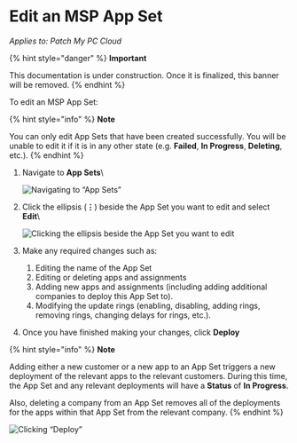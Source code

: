 # Edit an MSP App Set

_Applies to: Patch My PC Cloud_

{% hint style="danger" %}
**Important**

This documentation is under construction. Once it is finalized, this banner will be removed.
{% endhint %}

To edit an MSP App Set:

{% hint style="info" %}
**Note**

You can only edit App Sets that have been created successfully. You will be unable to edit it if it is in any other state (e.g. **Failed**, **In Progress**, **Deleting**, etc.).
{% endhint %}

1.  Navigate to **App Sets**\


    ![Navigating to “App Sets”](../../../_images/image%20%28111%29.png%20"Navigating%20to%20\"App%20Sets\"")
2.  Click the ellipsis (**⋮**) beside the App Set you want to edit and select **Edit**\


    ![Clicking the ellipsis beside the App Set you want to edit](../../../_images/image%20%28112%29.png%20"Clicking%20the%20ellipsis%20beside%20the%20App%20Set%20you%20want%20to%20edit")
3. Make any required changes such as:
   1. Editing the name of the App Set
   2. Editing or deleting apps and assignments
   3. Adding new apps and assignments (including adding additional companies to deploy this App Set to).
   4. Modifying the update rings (enabling, disabling, adding rings, removing rings, changing delays for rings, etc.).
4. Once you have finished making your changes, click **Deploy**

{% hint style="info" %}
**Note**

Adding either a new customer or a new app to an App Set triggers a new deployment of the relevant apps to the relevant customers. During this time, the App Set and any relevant deployments will have a **Status** of **In Progress**.

Also, deleting a company from an App Set removes all of the deployments for the apps within that App Set from the relevant company.
{% endhint %}

![Clicking “Deploy”](../../../_images/image%20%28113%29.png%20"Clicking%20\"Deploy\"")
